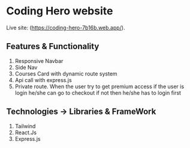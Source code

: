 # Coding Hero website

Live site: (https://coding-hero-7b16b.web.app/).

## Features & Functionality

1. Responsive Navbar
2. Side Nav
3. Courses Card with dynamic route system
4. Api call with express.js
5. Private route. When the user try to get premium access if the user is login he/she can go to checkout if not then he/she has to login first

## Technologies -> Libraries & FrameWork

1. Tailwind
2. React.Js
3. Express.js
